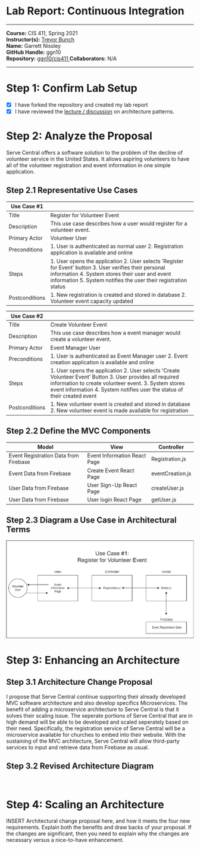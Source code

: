 # Lab Report: Continuous Integration
___
**Course:** CIS 411, Spring 2021  
**Instructor(s):** [Trevor Bunch](https://github.com/trevordbunch)  
**Name:** Garrett Nissley  
**GitHub Handle:** ggn10  
**Repository:** [ggn10/cis411  ](https://github.com/ggn10/cis411_lab2_arch) 
**Collaborators:** N/A
___

# Step 1: Confirm Lab Setup
- [x] I have forked the repository and created my lab report
- [x] I have reviewed the [lecture / discussion](../assets/04p1_SolutionArchitectures.pdf) on architecture patterns.

# Step 2: Analyze the Proposal
Serve Central offers a software solution to the problem of the decline of volunteer service in the United States. It allows aspiring volunteers to have all of the volunteer registration and event information in one simple application.

## Step 2.1 Representative Use Cases  

| Use Case #1 | |
|---|---|
| Title | Register for Volunteer Event |
| Description | This use case describes how a user would register for a volunteer event. |
| Primary Actor | Volunteer User |
| Preconditions |  1. User is authenticated as normal user 2. Registration application is available and online |
| Steps | 1. User opens the application 2. User selects 'Register for Event' button 3. User verifies their personal information 4. System stores their user and event information 5. System notifies the user their registration status |
| Postconditions | 1. New registration is created and stored in database 2. Volunteer event capacity updated |

| Use Case #2 | |
|---|---|
| Title | Create Volunteer Event |
| Description | This use case describes how a event manager would create a volunteer event. |
| Primary Actor | Event Manager User |
| Preconditions | 1. User is authenticated as Event Manager user 2. Event creation application is available and online |
| Steps | 1. User opens the application 2. User selects 'Create Volunteer Event' Button 3. User provides all required information to create volunteer event. 3. System stores event information 4. System notifies user the status of their created event |
| Postconditions | 1. New volunteer event is created and stored in database 2. New volunteer event is made available for registration  |

## Step 2.2 Define the MVC Components

| Model | View | Controller |
|---|---|---|
| Event Registration Data from Firebase | Event Information React Page | Registration.js |
| Event Data from Firebase | Create Event React Page | eventCreation.js  |
| User Data from Firebase | User Sign-Up React Page | createUser.js |
| User Data from Firebase | User login React Page | getUser.js |

## Step 2.3 Diagram a Use Case in Architectural Terms
![Use Case Diagram ](/assets/UseCaseDiagram.png) 

# Step 3: Enhancing an Architecture

## Step 3.1 Architecture Change Proposal
I propose that Serve Central continue supporting their already developed MVC software architecture and also develop specifics Microservices. The benefit of adding a microservice architecture to Serve Central is that it solves their scaling issue. The seperate portions of Serve Central that are in high demand will be able to be developed and scaled seperately based on their need. Specifically, the registration service of Serve Central will be a microservice available for churches to embed into their website. With the sustaining of the MVC architecture, Serve Central will allow third-party services to input and retrieve data from Firebase as usual.

## Step 3.2 Revised Architecture Diagram
![Revised Architecture Diagram](/assets/RevisedArchitectureDiagram.png)

# Step 4: Scaling an Architecture
INSERT Architectural change proposal here, and how it meets the four new requirements.  Explain both the benefits and draw backs of your proposal.  If the changes are significant, then you need to explain why the changes are necessary versus a nice-to-have enhancement.